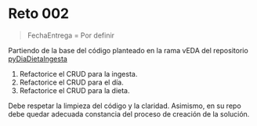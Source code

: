 # Reto 002

> FechaEntrega = Por definir

Partiendo de la base del código planteado en la rama vEDA del repositorio [pyDiaDietaIngesta](https://github.com/puntoReflex/pyDiaDietaIngesta)

1. Refactorice el CRUD para la ingesta.
1. Refactorice el CRUD para el día.
1. Refactorice el CRUD para la dieta.

Debe respetar la limpieza del código y la claridad. Asimismo, en su repo debe quedar adecuada constancia del proceso de creación de la solución.
